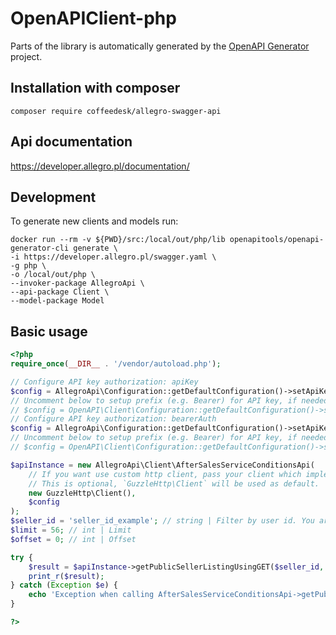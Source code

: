 # OpenAPIClient-php

Parts of the library is automatically generated by the [OpenAPI Generator](https://openapi-generator.tech) project.

## Installation with composer
```
composer require coffeedesk/allegro-swagger-api
```

## Api documentation

https://developer.allegro.pl/documentation/


## Development

To generate new clients and models run:
```
docker run --rm -v ${PWD}/src:/local/out/php/lib openapitools/openapi-generator-cli generate \
-i https://developer.allegro.pl/swagger.yaml \
-g php \
-o /local/out/php \
--invoker-package AllegroApi \
--api-package Client \
--model-package Model
```

## Basic usage

```php
<?php
require_once(__DIR__ . '/vendor/autoload.php');

// Configure API key authorization: apiKey
$config = AllegroApi\Configuration::getDefaultConfiguration()->setApiKey('Api-Key', 'YOUR_API_KEY');
// Uncomment below to setup prefix (e.g. Bearer) for API key, if needed
// $config = OpenAPI\Client\Configuration::getDefaultConfiguration()->setApiKeyPrefix('Api-Key', 'Bearer');
// Configure API key authorization: bearerAuth
$config = AllegroApi\Configuration::getDefaultConfiguration()->setApiKey('Authorization', 'YOUR_API_KEY');
// Uncomment below to setup prefix (e.g. Bearer) for API key, if needed
// $config = OpenAPI\Client\Configuration::getDefaultConfiguration()->setApiKeyPrefix('Authorization', 'Bearer');

$apiInstance = new AllegroApi\Client\AfterSalesServiceConditionsApi(
    // If you want use custom http client, pass your client which implements `GuzzleHttp\ClientInterface`.
    // This is optional, `GuzzleHttp\Client` will be used as default.
    new GuzzleHttp\Client(),
    $config
);
$seller_id = 'seller_id_example'; // string | Filter by user id. You are allowed to get your implied warranties only.
$limit = 56; // int | Limit
$offset = 0; // int | Offset

try {
    $result = $apiInstance->getPublicSellerListingUsingGET($seller_id, $limit, $offset);
    print_r($result);
} catch (Exception $e) {
    echo 'Exception when calling AfterSalesServiceConditionsApi->getPublicSellerListingUsingGET: ', $e->getMessage(), PHP_EOL;
}

?>
```
